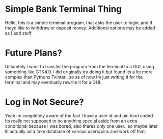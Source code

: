 # Simple Bank Terminal Thing

Hello, this is a simple terminal program, that asks the user to login, and if theyd like to withdraw or deposit money. Additional options may be added as I add stuff


# Future Plans?

Ultiamtely I want to transfer the program from the terminal to a GUI, using something like GTK4.0. I did originally try doing it but found its a lot more complex than Pythons Tkinter.. so as of now Im just writing it for the terminal and may eventually rewrite it for a GUI.

# Log in Not Secure?

Yeah im completely aware of the fact I have a user id and pin hard coded. Its really not supposed to be anything special aside from an extra conditional because I was bored, also theres only one user.. so maybe later Ill actually ad a fake database of various users/pins and work off that.

